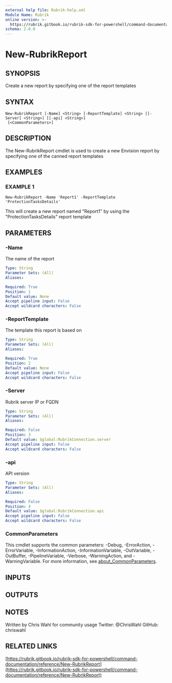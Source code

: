 ```yaml
---
external help file: Rubrik-help.xml
Module Name: Rubrik
online version: >-
  https://rubrik.gitbook.io/rubrik-sdk-for-powershell/command-documentation/reference/New-RubrikReport
schema: 2.0.0
---
```


# New-RubrikReport

## SYNOPSIS

Create a new report by specifying one of the report templates

## SYNTAX

```text
New-RubrikReport [-Name] <String> [-ReportTemplate] <String> [[-Server] <String>] [[-api] <String>]
 [<CommonParameters>]
```

## DESCRIPTION

The New-RubrikReport cmdlet is used to create a new Envision report by specifying one of the canned report templates

## EXAMPLES

### EXAMPLE 1

```text
New-RubrikReport -Name 'Report1' -ReportTemplate 'ProtectionTasksDetails'
```

This will create a new report named "Report1" by using the "ProtectionTasksDetails" report template

## PARAMETERS

### -Name

The name of the report

```yaml
Type: String
Parameter Sets: (All)
Aliases:

Required: True
Position: 1
Default value: None
Accept pipeline input: False
Accept wildcard characters: False
```

### -ReportTemplate

The template this report is based on

```yaml
Type: String
Parameter Sets: (All)
Aliases:

Required: True
Position: 2
Default value: None
Accept pipeline input: False
Accept wildcard characters: False
```

### -Server

Rubrik server IP or FQDN

```yaml
Type: String
Parameter Sets: (All)
Aliases:

Required: False
Position: 3
Default value: $global:RubrikConnection.server
Accept pipeline input: False
Accept wildcard characters: False
```

### -api

API version

```yaml
Type: String
Parameter Sets: (All)
Aliases:

Required: False
Position: 4
Default value: $global:RubrikConnection.api
Accept pipeline input: False
Accept wildcard characters: False
```

### CommonParameters

This cmdlet supports the common parameters: -Debug, -ErrorAction, -ErrorVariable, -InformationAction, -InformationVariable, -OutVariable, -OutBuffer, -PipelineVariable, -Verbose, -WarningAction, and -WarningVariable. For more information, see [about\_CommonParameters](http://go.microsoft.com/fwlink/?LinkID=113216).

## INPUTS

## OUTPUTS

## NOTES

Written by Chris Wahl for community usage Twitter: @ChrisWahl GitHub: chriswahl

## RELATED LINKS

[https://rubrik.gitbook.io/rubrik-sdk-for-powershell/command-documentation/reference/New-RubrikReport](https://rubrik.gitbook.io/rubrik-sdk-for-powershell/command-documentation/reference/New-RubrikReport)

